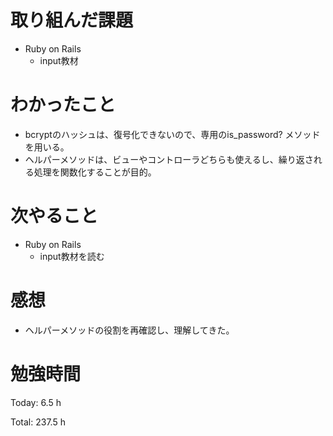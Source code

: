 # 取り組んだ課題

* Ruby on Rails
  * input教材

# わかったこと

* bcryptのハッシュは、復号化できないので、専用のis_password? メソッドを用いる。
* ヘルパーメソッドは、ビューやコントローラどちらも使えるし、繰り返される処理を関数化することが目的。

# 次やること

* Ruby on Rails
  * input教材を読む

# 感想

* ヘルパーメソッドの役割を再確認し、理解してきた。

# 勉強時間

Today: 6.5 h

Total: 237.5 h
